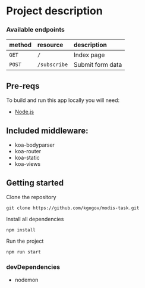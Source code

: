 # Project description

### Available endpoints

| method | resource     | description      |
| :----- | :----------- | :--------------- |
| `GET`  | `/`          | Index page       |
| `POST` | `/subscribe` | Submit form data |


## Pre-reqs

To build and run this app locally you will need:
- [Node.js](https://nodejs.org/en/)

## Included middleware:

* koa-bodyparser
* koa-router
* koa-static
* koa-views

## Getting started

Clone the repository

```
git clone https://github.com/kgogov/modis-task.git
```

Install all dependencies

```
npm install
```

Run the project

```
npm run start
```

### devDependencies

* nodemon
